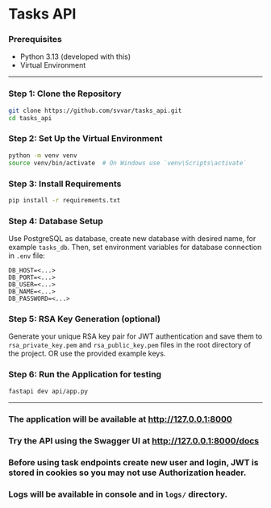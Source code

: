
# Tasks API

### Prerequisites

- Python 3.13 (developed with this)
- Virtual Environment

---

### Step 1: Clone the Repository

```sh
git clone https://github.com/svvar/tasks_api.git
cd tasks_api
```

### Step 2: Set Up the Virtual Environment

```sh
python -m venv venv
source venv/bin/activate  # On Windows use `venv\Scripts\activate`
```

### Step 3: Install Requirements

```sh
pip install -r requirements.txt
```

### Step 4: Database Setup

Use PostgreSQL as database, create new database with desired name, for example `tasks_db`.
Then, set environment variables for database connection in `.env` file:

```env
DB_HOST=<...>
DB_PORT=<...>
DB_USER=<...>
DB_NAME=<...>
DB_PASSWORD=<...>
```

### Step 5: RSA Key Generation (optional)

Generate your unique RSA key pair for JWT authentication and save them to `rsa_private_key.pem` and `rsa_public_key.pem` 
files in the root directory of the project. OR use the provided example keys.


### Step 6: Run the Application for testing

```sh
fastapi dev api/app.py
```
---

### The application will be available at http://127.0.0.1:8000
### Try the API using the Swagger UI at http://127.0.0.1:8000/docs
### Before using task endpoints create new user and login, JWT is stored in cookies so you may not use Authorization header.
### Logs will be available in console and in `logs/` directory.
